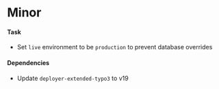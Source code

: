 # Minor

#### Task

- Set `live` environment to be `production` to prevent database overrides

#### Dependencies

- Update `deployer-extended-typo3` to v19

